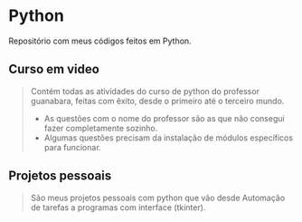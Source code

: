# Python 
Repositório com meus códigos feitos em Python.

## Curso em video

> Contém todas as atividades do curso de python do professor guanabara, feitas com êxito, desde o primeiro até o terceiro mundo.
> * As questões com o nome do professor são as que não consegui fazer completamente sozinho.
> * Algumas questões precisam da instalação de módulos específicos para funcionar.

## Projetos pessoais
> São meus projetos pessoais com python que vão desde Automação de tarefas a programas com interface (tkinter).
